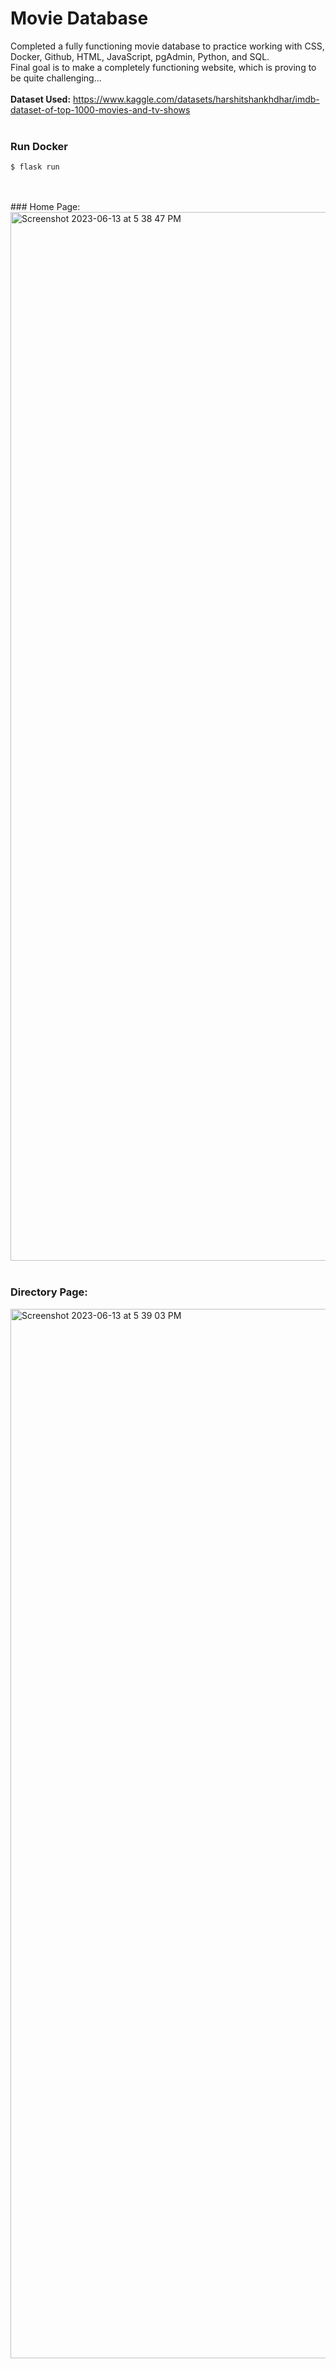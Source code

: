 # Movie Database
Completed a fully functioning movie database to practice working with CSS, Docker, Github, HTML, JavaScript, pgAdmin, Python, and SQL. 
<br>Final goal is to make a completely functioning website, which is proving to be quite challenging...
<br>
<br>**Dataset Used:** https://www.kaggle.com/datasets/harshitshankhdhar/imdb-dataset-of-top-1000-movies-and-tv-shows 
<br>
<br>
### Run Docker
```
$ flask run
```
<br>
<br>
### Home Page:
<img width="1678" alt="Screenshot 2023-06-13 at 5 38 47 PM" src="https://github.com/orangepulpsucks/MovieDatabasePrac/assets/42681894/152995ac-0c73-49df-88f1-9f532423c617">
<br>
<br>

### Directory Page:
<img width="1679" alt="Screenshot 2023-06-13 at 5 39 03 PM" src="https://github.com/orangepulpsucks/MovieDatabasePrac/assets/42681894/62a5675c-5bd4-4f6d-89e2-98eaedb84b30">
